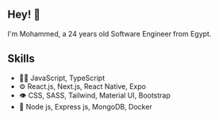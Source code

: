 ## Hey! 👋
I'm Mohammed, a 24 years old Software Engineer from Egypt.

## Skills
- 👨‍💻 JavaScript, TypeScript
- ⚙️ React.js, Next.js, React Native, Expo
- 👁️  CSS, SASS, Tailwind, Material UI, Bootstrap
- 💽 Node js, Express js, MongoDB, Docker
